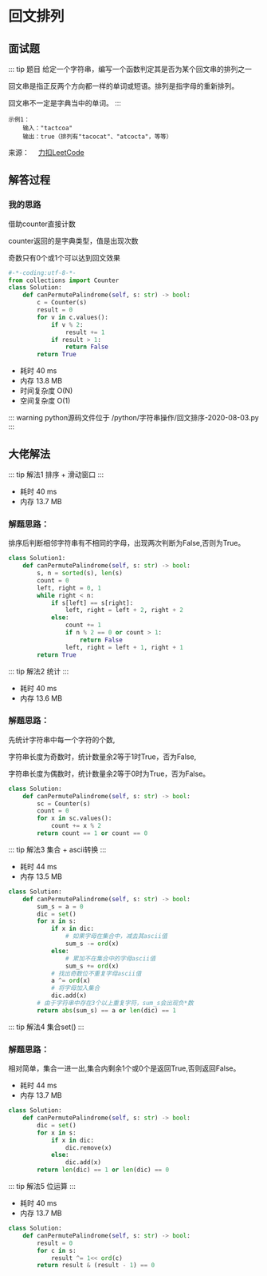 #  回文排列

## 面试题

::: tip 题目
给定一个字符串，编写一个函数判定其是否为某个回文串的排列之一

回文串是指正反两个方向都一样的单词或短语。排列是指字母的重新排列。

回文串不一定是字典当中的单词。
:::


~~~
示例1：
    输入："tactcoa"
    输出：true（排列有"tacocat"、"atcocta"，等等）
~~~

来源：&emsp; [力扣LeetCode](https://leetcode-cn.com/problems/palindrome-permutation-lcci)


##  解答过程

### 我的思路
借助counter直接计数

counter返回的是字典类型，值是出现次数

奇数只有0个或1个可以达到回文效果

```python
#-*-coding:utf-8-*-
from collections import Counter
class Solution:
    def canPermutePalindrome(self, s: str) -> bool:
        c = Counter(s)
        result = 0
        for v in c.values():
            if v % 2:
                result += 1
            if result > 1:
                return False
        return True
```

* 耗时 40 ms
* 内存 13.8 MB
* 时间复杂度 O(N)
* 空间复杂度 O(1)


::: warning python源码文件位于
/python/字符串操作/回文排序-2020-08-03.py
:::



##  大佬解法

::: tip 解法1
   排序 + 滑动窗口
:::

* 耗时 40 ms
* 内存 13.7 MB

### 解题思路：
排序后判断相邻字符串有不相同的字母，出现两次判断为False,否则为True。

```python
class Solution1:
    def canPermutePalindrome(self, s: str) -> bool:
        s, n = sorted(s), len(s)
        count = 0
        left, right = 0, 1
        while right < n:
            if s[left] == s[right]:
                left, right = left + 2, right + 2
            else:
                count += 1
                if n % 2 == 0 or count > 1:
                    return False
                left, right = left + 1, right + 1
        return True
```


::: tip 解法2
   统计
:::

* 耗时 40 ms
* 内存 13.6 MB

### 解题思路：

先统计字符串中每一个字符的个数,

字符串长度为奇数时，统计数量余2等于1时True，否为False,

字符串长度为偶数时，统计数量余2等于0时为True，否为False。

```python
class Solution:
    def canPermutePalindrome(self, s: str) -> bool:
        sc = Counter(s)
        count = 0
        for x in sc.values():
            count += x % 2
        return count == 1 or count == 0
```

::: tip 解法3
   集合 + ascii转换
:::

* 耗时 44 ms
* 内存 13.5 MB

```python
class Solution:
    def canPermutePalindrome(self, s: str) -> bool:
        sum_s = a = 0
        dic = set()
        for x in s:
            if x in dic:
                # 如果字母在集合中，减去其ascii值
                sum_s -= ord(x)
            else:
                # 累加不在集合中的字母ascii值
                sum_s += ord(x)
            # 找出奇数位不重复字母ascii值
            a ^= ord(x)
            # 将字母加入集合
            dic.add(x)
        # 由于字符串中存在3个以上重复字符，sum_s会出现负*数
        return abs(sum_s) == a or len(dic) == 1
 ```


::: tip 解法4
   集合set()
:::

### 解题思路：
相对简单，集合一进一出,集合内剩余1个或0个是返回True,否则返回False。

* 耗时 44 ms
* 内存 13.7 MB


```python
class Solution:
    def canPermutePalindrome(self, s: str) -> bool:
        dic = set()
        for x in s:
            if x in dic:
                dic.remove(x)
            else:
                dic.add(x)
        return len(dic) == 1 or len(dic) == 0
```


::: tip 解法5
   位运算
:::

* 耗时 40 ms
* 内存 13.7 MB

```python
class Solution:
    def canPermutePalindrome(self, s: str) -> bool:
        result = 0
        for c in s:
            result ^= 1<< ord(c)
        return result & (result - 1) == 0
```